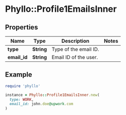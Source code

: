 # Phyllo::Profile1EmailsInner

## Properties

| Name | Type | Description | Notes |
| ---- | ---- | ----------- | ----- |
| **type** | **String** | Type of the email ID. |  |
| **email_id** | **String** | Email ID of the user. |  |

## Example

```ruby
require 'phyllo'

instance = Phyllo::Profile1EmailsInner.new(
  type: WORK,
  email_id: john.doe@upwork.com
)
```

